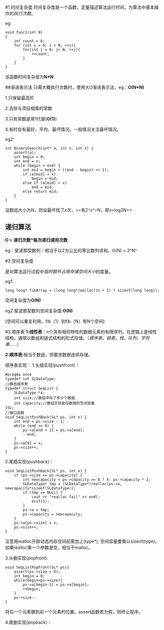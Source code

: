 #1.时间复杂度
时间复杂度是一个函数，定量描述算法运行时间，为算法中基本操作的*执行次数*。

eg:

```
void func1(int N)
{
    int count = 0;
    for (int i = 0; i < N; ++i){
        for(int j = 0; j< N; ++j){
            ++count;
        }
    }
}
```
该函数时间复杂度为**N*N**

##渐进表示法
只需大概执行次数时，使用大O渐进表示法，eg：**O(N*N)**

1.只保留最高阶

2.去除与项目相乘的常数

3.只有常数是用1代替(**O(1)**)

4.有时会有最好，平均，最坏情况。一般情况关注最坏情况。

eg2:
```
int BinarySearch(int* a, int n, int x) {
	assert(a);
	int begin = 0;
	int end = n;
	while (begin < end) {
		int mid = begin + ((end - begin) >> 1);
		if (a[mid] < x)
			begin = mid;
		else if (a[mid] > x)
			end = mid;
		else return mid;
	}
}
```
设数组大小为N，则设最坏找了x次，==有2^x^=N，即x=log2N==

## 递归算法
**O = 递归次数*每次递归调用次数**

eg：斐波那契数列：相当于以2为公比的等比数列求和。O(N) = 2^N^

#2.空间复杂度

是对算法运行过程中*临时额外占用存储空间大小*的度量。

eg1:
```
long long* fibArray = (long long*)malloc((n + 1) * sizeof(long long));
```
空间复杂度为**O(N)**

eg2:斐波那契数列空间复杂度:**O(N)**

(空间可以重复利用，fib（1）到fib（N）有N个空间)

#3.顺序表
**1.线性表**：n个具有相同特性的数据元素的有限序列，在逻辑上是线性结构，通常以数组和链式结构的形式存储。（*顺序表，链表，栈，队列，字符串......*）

**2.顺序表**:相当于数组，但要求数据连续存储。

顺序表实现：
1.头插实现(pushfront)：
```
#pragma once
typedef int SLDataType;
//静态顺序表
typedef struct SeqList {
	SLDataType *a;
	int size;//数组中存了多少个数据
	int capacity;//数组实际能存数据的空间容量
}SL;
//接口函数
void SeqListPushBack(SL* ps, int x) {
	int end = ps->size - 1;
	while (end >= 0) {
		ps->a[end + 1] = ps->a[end];
		--end;
	}
	ps->a[0] = x;
	ps->size++;
}
```
2.尾插实现(pushback)：
```
void SeqListPushBack(SL* ps, int x) {
	if (ps->size == ps->capacity) {
		int newcapacity = ps->capacity == 0 ? 4: ps->capacity * 2;
		SLDataType* tmp = (SLDataType*)realloc(ps->a, newcapacity*sizeof(SLDataType));
		if (tmp == NULL) {
			cout << "realloc fail" << endl;
			exit(1);
		}
		ps->a = tmp;
		ps->capacity = newcapacity;
	}
	ps->a[ps->size] = x;
	ps->size++;
}
```
注意用realloc开辟动态内存空间前需加上(type*), 空间容量要乘以sizeof(type)。如果realloc第一个参数是空，相当于malloc。

3.头删实现(popfront):
```
void SeqListPopFront(SL* ps){
	assert(ps->size > 0);
	int begin = 0;
	while(begin<ps->size){
		ps->a[begin-1] = ps->a[begin];
		++begin;
	}
	ps->size--
}
```
将后一个元素挪到前一个元素的位置。assert函数若为假，则终止程序。

4.尾删实现(popback)：
